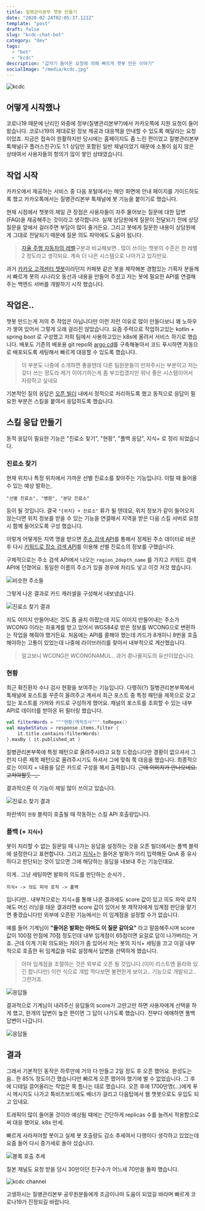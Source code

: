 ```yaml
---
title: 질병관리본부 챗봇 만들기
date: "2020-02-24T02:05:37.121Z"
template: "post"
draft: false
slug: "kcdc-chat-bot"
category: "dev"
tags:
  - "bot"
  - "kcdc"
description: "갑자기 들어온 요청에 의해 빠르게 챗봇 만든 이야기"
socialImage: "/media/kcdc.jpg"
---
```


![kcdc](/media/kcdc.jpg)

## 어떻게 시작했나

코로나19 때문에 난리인 와중에 정부(질병관리본부?)에서 카카오쪽에 지원 요청이 들어 왔습니다. 코로나19의 제대로된 정보 제공과 대응책을 안내할 수 있도록 해달라는 요청이었죠. 지금은 접속이 원활하지만 당시에는 홈페이지도 좀 느린 편이었고 질병관리본부 톡채널(구 플러스친구)도 1:1 상담만 포함된 일반 채널이었기 때문에 소통이 쉽지 않은 상태여서 사용자들의 항의가 많이 쌓인 상태였습니다.

## 작업 시작

카카오에서 제공하는 서비스 중 다음 포털에서는 메인 화면에 안내 페이지를 가이드하도록 했고 카카오톡에서는 질병관리본부 톡채널에 봇 기능을 붙이기로 했습니다.

현재 시점에서 챗봇의 제일 큰 장점은 사용자들이 자주 물어보는 질문에 대한 답변(FAQ)을 제공해주는 것이라고 생각합니다. 실제 상담원에게 질문이 전달되기 전에  상당 질문을 앞에서 걸러주면 부담이 많이 줄거든요. 그리고 봇에게 질문한 내용이 상담원에게 그대로 전달되기 때문에 질문 의도 파악에도 도움이 됩니다.

> [자율 주행 자동차의 레벨](https://1boon.kakao.com/HMG/5d6900237826da39fad7e570)구분과 비교해보면.. 많이 쓰이는 챗봇의 수준은 한 레벨2 정도라고 생각되요. 계속 더 나은 시스템으로 나아가고 있지만요.

과거 [카카오 고객센터 챗봇](https://pf.kakao.com/_SzxixaC)이라던지 카페봇 같은 봇을 제작해본 경험있는 기획자 분들께서 빠르게 봇의 시나리오 동선과 내용을 만들어 주셨고 저는 봇에 필요한 API를 연결해주는 백엔드 서버를 개발하기 시작 했습니다.

## 작업은..

챗봇 만드는게 저의 주 작업은 아닙니다만 이런 저런 이유로 많이 만들다보니 꽤 노하우가 쌓여 있어서 그렇게 오래 걸리진 않았습니다. 요즘 주력으로 작업하고있는 kotlin + spring boot 로 구성했고 저희 팀에서 사용하고있는 k8s에 올려서 서비스 하기로 했습니다. 배포도 기존의 배포용 git repo와 [argo cd](https://argoproj.github.io/)를 구축해놓아서 코드 푸시하면 자동으로 배포되도록 세팅해서 빠르게 대응할 수 있도록 했습니다. 

> 이 부분도 나중에 소개하면 좋을텐데 다른 팀원분들이 만져주시는 부분이고 저는 갖다 쓰는 정도라 제가 이야기하는게 좀 부끄럽겠지만 워낙 좋은 시스템이어서 자랑하고 싶네요

기본적인 질의 응답은 [오픈 빌더](https://i.kakao.com/) 내에서 정적으로 처리하도록 했고 동적으로 응답이 필요한 부분은 스킬을 붙여서 응답하도록 했습니다.

## 스킬 응답 만들기

동적 응답이 필요한 기능은 "진료소 찾기", "현황", "폴백 응답", 지식+ 로 정리 되었습니다.

### 진료소 찾기

현재 위치나 특정 위치에서 가까운 선별 진료소를 찾아주는 기능입니다. 이럴 때 들어올 수 있는 예상 발화는,

```
"선별 진료소", "병원", "분당 진료소" 
```

등이 될 것입니다. 결국 `"{위치} + 진료소"` 류가 될 텐데요, 위치 정보가 같이 들어오지 않는다면 위치 정보를 받을 수 있는 기능을 연결해서 지역을 받은 다음 스킬 서버로 요청 시 함께 들어오도록 구성 했습니다.

이렇게 어떻게든 지역 명을 받으면 [주소 검색 API](https://developers.kakao.com/docs/restapi/local#%EC%A3%BC%EC%86%8C-%EA%B2%80%EC%83%89)를 통해서 정제된 주소 데이터로 바꾼 후 다시 [키워드로 장소 검색 API](https://developers.kakao.com/docs/restapi/local#%ED%82%A4%EC%9B%8C%EB%93%9C-%EA%B2%80%EC%83%89)를 이용해 선별 진료소의 정보를 구했습니다.

구체적으로는 주소 검색 API에서 나오는 `region_2depth_name` 를 가지고 키워드 검색 API에 던졌어요. 동일한 이름의 주소가 있을 경우에 처리도 넣고 이것 저것 했습니다. 

![비슷한 주소들](/media/dup_loc.jpg)

그렇게 나온 결과로 카드 캐러셀을 구성해서 내보냈습니다. 

![진료소 찾기 결과](/media/find_hos_result.jpg)

지도 이미지 만들어내는 것도 좀 골치 아팠는데 지도 이미지 만들어내는 주소가 WCONG 이라는 좌표계를 받고 있어서 WGS84로 받은 정보를 WCONG으로 변환하는 작업을 해줘야 했거든요. 처음에는 API를 콜해야 했는데 카드가 8개이니 8번을 호출해야하는 고통이 있었는데 나중에 라이브러리를 찾아서 내부적으로 계산했습니다.

> 알고보니 WCONG은 WCONGNAMUL.. 과거 콩나물지도의 유산이었습니다.

### 현황

최근 확진환자 수나 검사 현황을 보여주는 기능입니다. 다행히(?) 질병관리본부쪽에서 톡채널에 포스트를 꾸준히 올려주고 계셔서 최근 포스트 중 특정 패턴을 제목으로 갖고있는 포스트를 가져와 카드로 구성하게 했어요. 채널의 포스트를 조회할 수 있는 내부 API로 데이터를 받아온 뒤 필터링 했습니다.

```kotlin
val filterWords = """현황|역학조사""".toRegex()
val maybeStatus = response.items.filter {
    it.title.contains(filterWords)
}.maxBy { it.published_at }
```

질병관리본부쪽에 특정 패턴으로 올려주시라고 요청 드렸습니다만 경황이 없으셔서 그런지 다른 제목 패턴으로 올려주시기도 하셔서 그에 맞춰 쭉 대응을 했습니다. 최종적으로는 이미지 + 내용을 담은 카드로 구성을 해서 출력됩니다. ~~근데 이미지가 안나오네요. 고쳐야할듯 -_-~~

결과적으론 이 기능이 제일 많이 쓰이고 있습니다.

![진료소 찾기 결과](/media/recent_status.jpg)

파란색이 `현황` 블럭이 호출될 때 작동하는 스킬 API 호출량입니다.

### 폴백 (+ `지식+`)

봇이 처리할 수 없는 질문일 때 나가는 응답을 설정하는 것을 오픈 빌더에서는 폴백 블럭에 설정한다고 표현합니다. 그리고 [지식+](https://i.kakao.com/docs/key-concepts-knowledge)는 들어온 발화가 미리 입력해둔 QnA 중 유사하다고 판단되는 것이 있으면 그에 해당하는 응답을 내보내 주는 기능인데요. 

이게.. 그냥 세팅하면 발화의 의도를 판단하는 순서가 ,

```
지식+ -> 의도 파악 로직 -> 폴백
```

입니다만.. 내부적으로는 지식+를 통해 나온 결과에도 score 값이 있고 의도 파악 로직에도 머신 러닝을 태운 결과라면 score 값이 있어서 봇 제작자에게 임계점 판단을 맡기면 좋겠습니다만 외부에 오픈된 기능에서는 이 임계점을 설정할 수가 없습니다.

예를 들어 기계님이 **"들어온 발화는 아마도 이 질문 같아요"** 라고 말씀해주시며 score 값이 100점 만점에 70점 정도인데 내부 임계점이 65점이면 요걸로 답이 나가버리는 거죠. 근데 이게 기획 의도와는 차이가 좀 있어서 저는 봇의 지식+ 세팅을 끄고 이걸 내부적으로 호출한 뒤 임계값을 따로 설정해서 답변을 선택하게 했습니다. 

> 아마 임계점을 조절하는 것은 외부로 오픈 될 것입니다.(이미 리스트엔 올라와 있긴 합니다만) 이런 식으로 개밥 먹다보면 불편한게 보이고.. 기능으로 개발되고.. 그런거죠.

![응답들](/media/answer_candi.jpg)

결과적으로 기계님이 내려주신 응답들의 score가 고만고만 하면 사용자에게 선택을 하게 했고, 한개의 답변이 높은 편이면 그 답이 나가도록 했습니다. 전부다 애매하면 폴백 답변이 나갑니다.

![응답들](/media/fallback.jpg)

## 결과

그래서 기본적인 동작은 하루만에 거의 다 만들고 2일 정도 후 오픈 했어요. 완성도는 음.. 한 85% 정도이긴 했습니다만 빠르게 오픈 했어야 했기에 별 수 없었습니다. 그 후에 디테일 끌어올리는 작업은 쭉 틈나는 대로 했습니다. 오픈 후에 1700만명(...)에게 푸시 메시지도 나가고 톡비즈보드에도 배너가 걸리고 다음탑에서 웹 챗봇으로도 유입도 되고 있네요.

트래픽이 많이 들어올 것이라 예상될 때에는 간단하게 replicas 수를 늘려서 적용함으로써 대응 했어요. k8s 만세.

빠르게 사라져야할 봇이고 실제 봇 호출량도 감소 추세여서 다행이다 생각하고 있었는데 요즘 들어 다시 증가세로 돌아 섰습니다.

![블록 호출 추세](/media/call_trend.jpg)

질본 채널도 요청 받을 당시 30만이던 친구수가 어느새 70만을 돌파 했습니다. 

![kcdc channel](/media/kcdc_channel.jpg)

고생하시는 질병관리본부 공무원분들에게 조금이나마 도움이 되었길 바라며 빠르게 코로나19가 진정되길 바랍니다.
